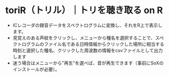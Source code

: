 # toriR（トリル）｜トリを聴き取る on R
- ICレコーダの録音データをスペクトログラムに変換し、それをR上で表示します。
- 見覚えのある声紋をクリックし、メニューから種名を選択することで、スペクトログラムのファイル名である日時情報からクリックした場所に相当する時刻と選択した種名、クリックした周波数の情報をcsvファイルとして出力します
- 迷う場合はメニューから"再生"を選べば、音が再生できます（事前にSoXのインストールが必要）。
